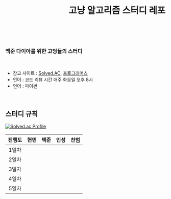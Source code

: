 <header align="center" style="text-align: center">
  
  # 　　　　　　　고냥 알고리즘 스터디 레포
</header><br>

### 백준 다이아를 위한 고딩들의 스터디
<br>

* 참고 사이트 : [Solved.AC](https://solved.ac/), [프로그래머스](https://programmers.co.kr/)
* 언어 : 코드 리뷰 시간 매주 화요일 오후 8시
* 언어 : 파이썬
<br>

## 스터디 규칙




[![Solved.ac Profile](http://mazassumnida.wtf/api/v2/generate_badge?boj=qetqet910)](https://solved.ac/qetqet910/)

| 진행도 | 현민 | 택준 | 인성 | 찬범 | 
| :--: | :--: | :--: | :--: | :--: | 
| 1일차 |   |    |   |   |
| 2일차 |   |    |   |   |
| 3일차 |   |    |   |   |
| 4일차 |   |    |   |   |
| 5일차 |   |    |   |   |
